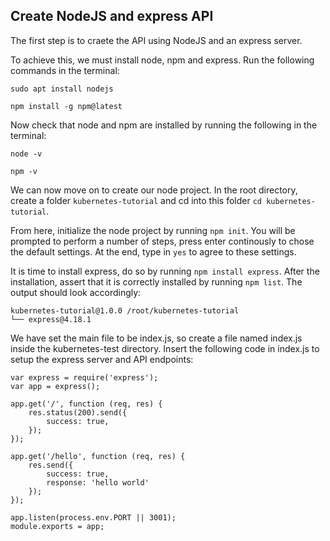 ## Create NodeJS and express API

The first step is to craete the API using NodeJS and an express server.

To achieve this, we must install node, npm and express. Run the following commands in the terminal:

```
sudo apt install nodejs

npm install -g npm@latest
```

Now check that node and npm are installed by running the following in the terminal:

```
node -v

npm -v
```

We can now move on to create our node project. In the root directory, create a folder `kubernetes-tutorial` and cd into this folder `cd kubernetes-tutorial`.

From here, initialize the node project by running `npm init`. You will be prompted to perform a number of steps, press enter continously to chose the default settings. At the end, type in `yes` to agree to these settings.

It is time to install express, do so by running `npm install express`. After the installation, assert that it is correctly installed by running `npm list`. The output should look accordingly:

```
kubernetes-tutorial@1.0.0 /root/kubernetes-tutorial
└── express@4.18.1
```

We have set the main file to be index.js, so create a file named index.js inside the kubernetes-test directory. Insert the following code in index.js to setup the express server and API endpoints:

```
var express = require('express');
var app = express();

app.get('/', function (req, res) {
    res.status(200).send({
        success: true,
    });
});

app.get('/hello', function (req, res) {
    res.send({
        success: true,
        response: 'hello world'
    });
});

app.listen(process.env.PORT || 3001);
module.exports = app;
```